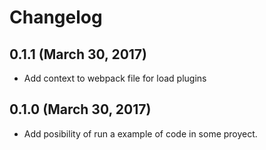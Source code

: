 # Changelog

## 0.1.1 (March 30, 2017)

* Add context to webpack file for load plugins

## 0.1.0 (March 30, 2017)

* Add posibility of run a example of code in some proyect.